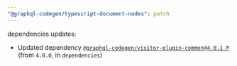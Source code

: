 ```yaml
---
"@graphql-codegen/typescript-document-nodes": patch
---
```

dependencies updates:
  - Updated dependency [`@graphql-codegen/visitor-plugin-common@4.0.1` ↗︎](https://www.npmjs.com/package/@graphql-codegen/visitor-plugin-common/v/4.0.1) (from `4.0.0`, in `dependencies`)

